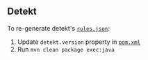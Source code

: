 ## Detekt

To re-generate detekt's [`rules.json`](../../sonar-slang-plugin/src/main/resources/org/sonar/l10n/kotlin/rules/detekt/rules.json):

  1. Update `detekt.version` property in [`pom.xml`](pom.xml)
  1. Run `mvn clean package exec:java`
